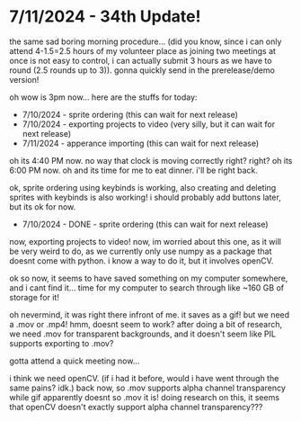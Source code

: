 # 7/11/2024 - 34th Update!

the same sad boring morning procedure... (did you know, since i can only attend 4-1.5=2.5 hours of my volunteer place as joining two meetings at once is not easy to control, i can actually submit 3 hours as we have to round (2.5 rounds up to 3)). gonna quickly send in the prerelease/demo version!

oh wow is 3pm now... here are the stuffs for today:
- 7/10/2024 - sprite ordering (this can wait for next release)
- 7/10/2024 - exporting projects to video (very silly, but it can wait for next release)
- 7/11/2024 - apperance importing (this can wait for next release)

oh its 4:40 PM now. no way that clock is moving correctly right? right? oh its 6:00 PM now. oh and its time for me to eat dinner. i'll be right back.

ok, sprite ordering using keybinds is working, also creating and deleting sprites with keybinds is also working! i should probably add buttons later, but its ok for now.

- 7/10/2024 - DONE - sprite ordering (this can wait for next release)

now, exporting projects to video! now, im worried about this one, as it will be very weird to do, as we currently only use numpy as a package that doesnt come with python. i know a way to do it, but it involves openCV. 

ok so now, it seems to have saved something on my computer somewhere, and i cant find it... time for my computer to search through like ~160 GB of storage for it!

oh nevermind, it was right there infront of me. it saves as a gif! but we need a .mov or .mp4! hmm, doesnt seem to work? after doing a bit of research, we need .mov for transparent backgrounds, and it doesn't seem like PIL supports exporting to .mov?

gotta attend a quick meeting now...

i think we need openCV. (if i had it before, would i have went through the same pains? idk.) back now, so .mov supports alpha channel transparency while gif apparently doesnt so .mov it is! doing research on this, it seems that openCV doesn't exactly support alpha channel transparency??? 